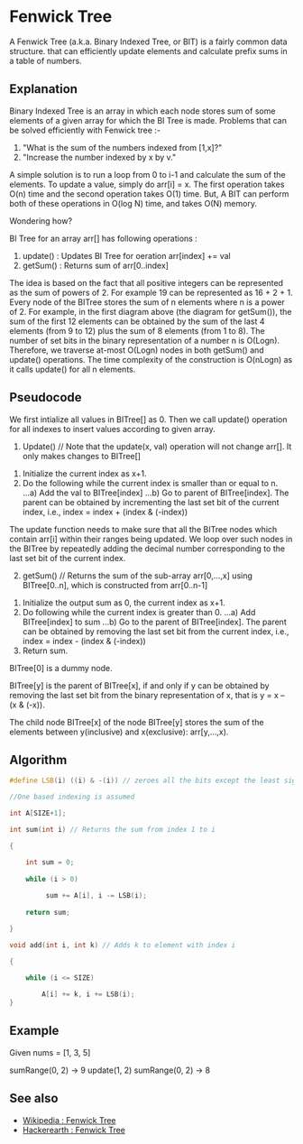 # Fenwick Tree
A Fenwick Tree (a.k.a. Binary Indexed Tree, or BIT) is a fairly common data structure. that can efficiently update elements and calculate prefix sums in a table of numbers.

## Explanation

Binary Indexed Tree is an array in which each node stores sum of some elements of a given array for which the BI Tree is made.
Problems that can be solved efficiently with Fenwick tree :-

 1. "What is the sum of the numbers indexed from [1,x]?"
 2. "Increase the number indexed by x by v."

A simple solution is to run a loop from 0 to i-1 and calculate the sum of the elements. To update a value, simply do arr[i] = x. The first operation takes O(n) time and the second operation takes O(1) time. But, A BIT can perform both of these operations in O(log N) time, and takes O(N) memory.

Wondering how?

BI Tree for an array arr[] has following operations :
1. update() : Updates BI Tree for oeration arr[index] += val
2. getSum() : Returns sum of arr[0..index]

The idea is based on the fact that all positive integers can be represented as the sum of powers of 2. For example 19 can be represented as 16 + 2 + 1. Every node of the BITree stores the sum of n elements where n is a power of 2. For example, in the first diagram above (the diagram for getSum()), the sum of the first 12 elements can be obtained by the sum of the last 4 elements (from 9 to 12) plus the sum of 8 elements (from 1 to 8). The number of set bits in the binary representation of a number n is O(Logn). Therefore, we traverse at-most O(Logn) nodes in both getSum() and update() operations. The time complexity of the construction is O(nLogn) as it calls update() for all n elements.

## Pseudocode

We first intialize all values in BITree[] as 0.
Then we call update() operation for all indexes to insert values according to given array.

 1. Update()
 // Note that the update(x, val) operation will not change arr[].  It only makes changes to BITree[]
1) Initialize the current index as x+1.
2) Do the following while the current index is smaller than or equal to n.
...a) Add the val to BITree[index]
...b) Go to parent of BITree[index].  The parent can be obtained by incrementing
     the last set bit of the current index, i.e., index = index + (index & (-index))

The update function needs to make sure that all the BITree nodes which contain arr[i] within their ranges being updated. We loop over such nodes in the BITree by repeatedly adding the decimal number corresponding to the last set bit of the current index.

 2. getSum()
 // Returns the sum of the sub-array arr[0,...,x] using BITree[0..n], which is constructed from arr[0..n-1]
1) Initialize the output sum as 0, the current index as x+1.
2) Do following while the current index is greater than 0.
...a) Add BITree[index] to sum
...b) Go to the parent of BITree[index].  The parent can be obtained by removing
     the last set bit from the current index, i.e., index = index - (index & (-index))
3) Return sum.

BITree[0] is a dummy node.

BITree[y] is the parent of BITree[x], if and only if y can be obtained by removing the last set bit from the binary representation of x, that is y = x – (x & (-x)).

The child node BITree[x] of the node BITree[y] stores the sum of the elements between y(inclusive) and x(exclusive): arr[y,…,x).



## Algorithm

```C++
#define LSB(i) ((i) & -(i)) // zeroes all the bits except the least significant one

//One based indexing is assumed

int A[SIZE+1];

int sum(int i) // Returns the sum from index 1 to i

{

    int sum = 0;
    
    while (i > 0)
         
         sum += A[i], i -= LSB(i);
    
    return sum;

}

void add(int i, int k) // Adds k to element with index i

{

    while (i <= SIZE)
        
        A[i] += k, i += LSB(i);
}
```

## Example

Given nums = [1, 3, 5]

sumRange(0, 2) -> 9
update(1, 2)
sumRange(0, 2) -> 8

## See also

* [Wikipedia : Fenwick Tree](https://en.wikipedia.org/wiki/Fenwick_tree)
* [Hackerearth : Fenwick Tree](https://www.hackerearth.com/practice/notes/binary-indexed-tree-or-fenwick-tree/)

